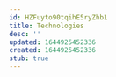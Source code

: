 ```yaml
---
id: HZFuyto90tqihE5ryZhb1
title: Technologies
desc: ''
updated: 1644925452336
created: 1644925452336
stub: true
---
```


